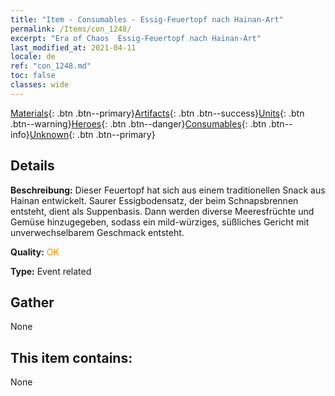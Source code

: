 ```yaml
---
title: "Item - Consumables - Essig-Feuertopf nach Hainan-Art"
permalink: /Items/con_1248/
excerpt: "Era of Chaos  Essig-Feuertopf nach Hainan-Art"
last_modified_at: 2021-04-11
locale: de
ref: "con_1248.md"
toc: false
classes: wide
---
```

 [Materials](/de/Items/){: .btn .btn--primary}[Artifacts](/de/Items/Artifacts/){: .btn .btn--success}[Units](/de/Items/Units/){: .btn .btn--warning}[Heroes](/de/Items/Heroes/){: .btn .btn--danger}[Consumables](/de/Items/Consumables/){: .btn .btn--info}[Unknown](/de/Items/Unknown/){: .btn .btn--primary}

## Details
 **Beschreibung:** Dieser Feuertopf hat sich aus einem traditionellen Snack aus Hainan entwickelt. Saurer Essigbodensatz, der beim Schnapsbrennen entsteht, dient als Suppenbasis. Dann werden diverse Meeresfrüchte und Gemüse hinzugegeben, sodass ein mild-würziges, süßliches Gericht mit unverwechselbarem Geschmack entsteht.

 **Quality:** <span style="color: #FF8C00">OK</span>

 **Type:** Event related

## Gather

  None

## This item contains:

  None

